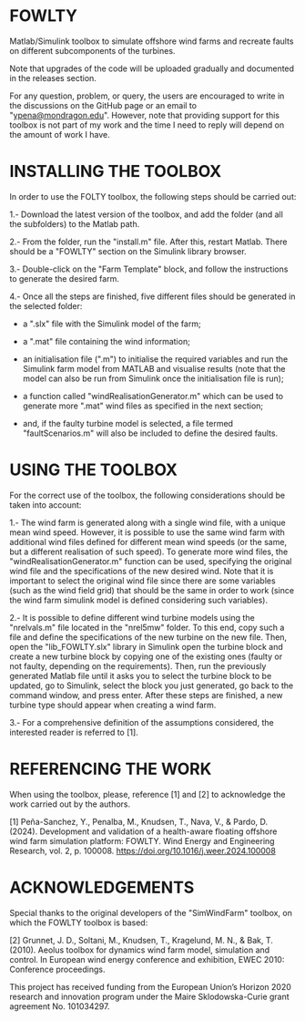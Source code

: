 # FOWLTY
Matlab/Simulink toolbox to simulate offshore wind farms and recreate faults on different subcomponents of the turbines. 

Note that upgrades of the code will be uploaded gradually and documented in the releases section. 

For any question, problem, or query, the users are encouraged to write in the discussions on the GitHub page or an email to "ypena@mondragon.edu". However, note that providing support for this toolbox is not part of my work and the time I need to reply will depend on the amount of work I have.

# INSTALLING THE TOOLBOX
In order to use the FOLTY toolbox, the following steps should be carried out:

1.- Download the latest version of the toolbox, and add the folder (and all the subfolders) to the Matlab path.

2.- From the folder, run the "install.m" file. After this, restart Matlab. There should be a "FOWLTY" section on the Simulink library browser.

3.- Double-click on the "Farm Template" block, and follow the instructions to generate the desired farm.

4.- Once all the steps are finished, five different files should be generated in the selected folder:
   - a ".slx" file with the Simulink model of the farm;

   - a ".mat" file containing the wind information;
      
   - an initialisation file (".m") to initialise the required variables and run the Simulink farm model from MATLAB and visualise results (note that the model can also be run from Simulink once the initialisation file is run);
      
   - a function called "windRealisationGenerator.m" which can be used to generate more ".mat" wind files as specified in the next section;
      
   - and, if the faulty turbine model is selected, a file termed "faultScenarios.m" will also be included to define the desired faults.

# USING THE TOOLBOX
For the correct use of the toolbox, the following considerations should be taken into account:

1.- The wind farm is generated along with a single wind file, with a unique mean wind speed. However, it is possible to use the same wind farm with additional wind files defined for different mean wind speeds (or the same, but a different realisation of such speed). To generate more wind files, the "windRealisationGenerator.m" function can be used, specifying the original wind file and the specifications of the new desired wind. Note that it is important to select the original wind file since there are some variables (such as the wind field grid) that should be the same in order to work (since the wind farm simulink model is defined considering such variables).

2.- It is possible to define different wind turbine models using the "nrelvals.m" file located in the "nrel5mw" folder. To this end, copy such a file and define the specifications of the new turbine on the new file. Then, open the "lib_FOWLTY.slx" library in Simulink open the turbine block and create a new turbine block by copying one of the existing ones (faulty or not faulty, depending on the requirements). Then, run the previously generated Matlab file until it asks you to select the turbine block to be updated, go to Simulink, select the block you just generated, go back to the command window, and press enter. After these steps are finished, a new turbine type should appear when creating a wind farm.

3.- For a comprehensive definition of the assumptions considered, the interested reader is referred to [1].

# REFERENCING THE WORK
When using the toolbox, please, reference [1] and [2] to acknowledge the work carried out by the authors.

[1] Peña-Sanchez, Y., Penalba, M., Knudsen, T., Nava, V., & Pardo, D. (2024). Development and validation of a health-aware floating offshore wind farm simulation platform: FOWLTY. Wind Energy and Engineering Research, vol. 2, p. 100008. https://doi.org/10.1016/j.weer.2024.100008

# ACKNOWLEDGEMENTS
Special thanks to the original developers of the "SimWindFarm" toolbox, on which the FOWLTY toolbox is based:

[2] Grunnet, J. D., Soltani, M., Knudsen, T., Kragelund, M. N., & Bak, T. (2010). Aeolus toolbox for dynamics wind farm model, simulation and control. In European wind energy conference and exhibition, EWEC 2010: Conference proceedings.

This project has received funding from the European Union’s Horizon 2020 research and innovation program under the Maire Sklodowska-Curie grant agreement No. 101034297.
